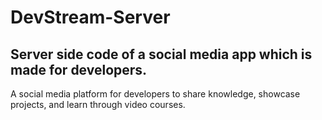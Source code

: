 # DevStream-Server

## Server side code of a social media app which is made for developers.

A social media platform for developers to share knowledge, showcase projects, and learn through video courses.
